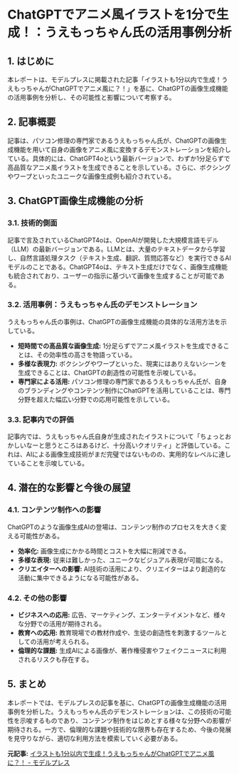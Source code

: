 # ChatGPTでアニメ風イラストを1分で生成！：うえもっちゃん氏の活用事例分析

## 1. はじめに

本レポートは、モデルプレスに掲載された記事「イラストも1分以内で生成！うえもっちゃんがChatGPTでアニメ風に？！」を基に、ChatGPTの画像生成機能の活用事例を分析し、その可能性と影響について考察する。

## 2. 記事概要

記事は、パソコン修理の専門家であるうえもっちゃん氏が、ChatGPTの画像生成機能を用いて自身の画像をアニメ風に変換するデモンストレーションを紹介している。具体的には、ChatGPT4oという最新バージョンで、わずか1分足らずで高品質なアニメ風イラストを生成できることを示している。さらに、ボクシングやワープといったユニークな画像生成例も紹介されている。

## 3. ChatGPT画像生成機能の分析

### 3.1. 技術的側面

記事で言及されているChatGPT4oは、OpenAIが開発した大規模言語モデル（LLM）の最新バージョンである。LLMとは、大量のテキストデータから学習し、自然言語処理タスク（テキスト生成、翻訳、質問応答など）を実行できるAIモデルのことである。ChatGPT4oは、テキスト生成だけでなく、画像生成機能も統合されており、ユーザーの指示に基づいて画像を生成することが可能である。

### 3.2. 活用事例：うえもっちゃん氏のデモンストレーション

うえもっちゃん氏の事例は、ChatGPTの画像生成機能の具体的な活用方法を示している。

* **短時間での高品質な画像生成:** 1分足らずでアニメ風イラストを生成できることは、その効率性の高さを物語っている。
* **多様な表現力:** ボクシングやワープといった、現実にはありえないシーンを生成できることは、ChatGPTの創造性の可能性を示唆している。
* **専門家による活用:** パソコン修理の専門家であるうえもっちゃん氏が、自身のブランディングやコンテンツ制作にChatGPTを活用していることは、専門分野を超えた幅広い分野での応用可能性を示している。

### 3.3. 記事内での評価

記事内では、うえもっちゃん氏自身が生成されたイラストについて「ちょっとおかしいなーと思うところはあるけど、十分高いクオリティ」と評価している。これは、AIによる画像生成技術がまだ完璧ではないものの、実用的なレベルに達していることを示唆している。

## 4. 潜在的な影響と今後の展望

### 4.1. コンテンツ制作への影響

ChatGPTのような画像生成AIの登場は、コンテンツ制作のプロセスを大きく変える可能性がある。

* **効率化:** 画像生成にかかる時間とコストを大幅に削減できる。
* **多様な表現:** 従来は難しかった、ユニークなビジュアル表現が可能になる。
* **クリエイターへの影響:** AI技術の活用により、クリエイターはより創造的な活動に集中できるようになる可能性がある。

### 4.2. その他の影響

* **ビジネスへの応用:** 広告、マーケティング、エンターテイメントなど、様々な分野での活用が期待される。
* **教育への応用:** 教育現場での教材作成や、生徒の創造性を刺激するツールとしての活用が考えられる。
* **倫理的な課題:** 生成AIによる画像が、著作権侵害やフェイクニュースに利用されるリスクも存在する。

## 5. まとめ

本レポートでは、モデルプレスの記事を基に、ChatGPTの画像生成機能の活用事例を分析した。うえもっちゃん氏のデモンストレーションは、この技術の可能性を示唆するものであり、コンテンツ制作をはじめとする様々な分野への影響が期待される。一方で、倫理的な課題や技術的な限界も存在するため、今後の発展を見守りながら、適切な利用方法を模索していく必要がある。



**元記事:** [イラストも1分以内で生成！うえもっちゃんがChatGPTでアニメ風に？！ - モデルプレス](https://mdpr.jp/news/detail/4538995)